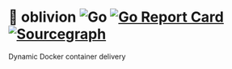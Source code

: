 # 🐳 oblivion ![Go](https://github.com/wuhan005/oblivion/workflows/Go/badge.svg) [![Go Report Card](https://goreportcard.com/badge/github.com/wuhan005/oblivion)](https://goreportcard.com/report/github.com/wuhan005/oblivion) [![Sourcegraph](https://img.shields.io/badge/view%20on-Sourcegraph-brightgreen.svg?logo=sourcegraph)](https://sourcegraph.com/github.com/wuhan005/oblivion)

Dynamic Docker container delivery

